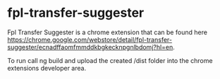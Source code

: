 # fpl-transfer-suggester

Fpl Transfer Suggester is a chrome extension that can be found here https://chrome.google.com/webstore/detail/fpl-transfer-suggester/ecnadffaomfmmddkbgkecknpgnlbdomj?hl=en.

To run call ng build and upload the created /dist folder into the chrome extensions developer area.
